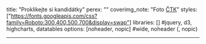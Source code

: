 title: "Proklikejte si kandidátky"
perex: ""
coverimg_note: "Foto <a href='https://ctk.cz'>ČTK</a>"
styles: ["https://fonts.googleapis.com/css?family=Roboto:300,400,500,700&display=swap"]
libraries: [] #jquery, d3, highcharts, datatables
options: [noheader, nopic] #wide, noheader (, nopic)

---

<wide><div id="app"></div></wide>
